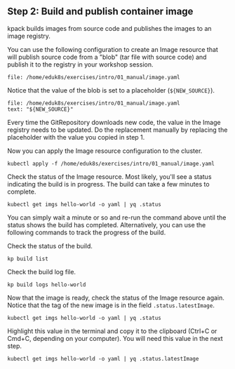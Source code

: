 ## Step 2: Build and publish container image

kpack builds images from source code and publishes the images to an image registry.

You can use the following configuration to create an Image resource that will publish source code from a "blob" (tar file with source code) and publish it to the registry in your workshop session.

```editor:open-file
file: /home/eduk8s/exercises/intro/01_manual/image.yaml
```

Notice that the value of the blob is set to a placeholder (`${NEW_SOURCE}`).
```editor:select-matching-text
file: /home/eduk8s/exercises/intro/01_manual/image.yaml
text: "${NEW_SOURCE}"
```

Every time the GitRepository downloads new code, the value in the Image registry needs to be updated.
Do the replacement manually by replacing the placeholder with the value you copied in step 1.


Now you can apply the Image resource configuration to the cluster.
```execute-1
kubectl apply -f /home/eduk8s/exercises/intro/01_manual/image.yaml
```

Check the status of the Image resource.
Most likely, you'll see a status indicating the build is in progress.
The build can take a few minutes to complete.
```execute-1
kubectl get imgs hello-world -o yaml | yq .status
```

You can simply wait a minute or so and re-run the command above until the status shows the build has completed.
Alternatively, you can use the following commands to track the progress of the build.

Check the status of the build.
```execute-1
kp build list
```

Check the build log file.
```execute-2
kp build logs hello-world
```

Now that the image is ready, check the status of the Image resource again.
Notice that the tag of the new image is in the field `.status.latestImage`.
```execute-1
kubectl get imgs hello-world -o yaml | yq .status
```

Highlight this value in the terminal and copy it to the clipboard (Ctrl+C or Cmd+C, depending on your computer).
You will need this value in the next step.
```execute-1
kubectl get imgs hello-world -o yaml | yq .status.latestImage
```
